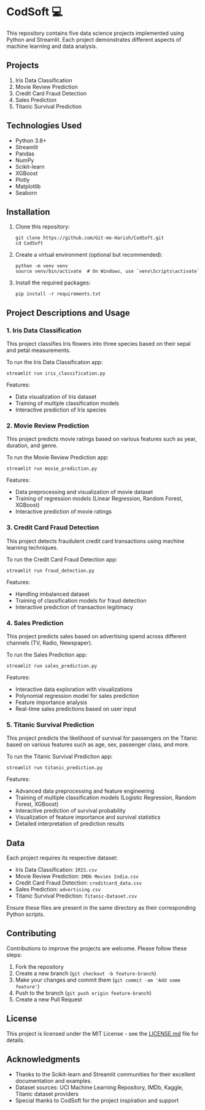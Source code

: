 # CodSoft 💻

This repository contains five data science projects implemented using Python and Streamlit. Each project demonstrates different aspects of machine learning and data analysis.

## Projects

1. Iris Data Classification
2. Movie Review Prediction
3. Credit Card Fraud Detection
4. Sales Prediction
5. Titanic Survival Prediction

## Technologies Used

- Python 3.8+
- Streamlit
- Pandas
- NumPy
- Scikit-learn
- XGBoost
- Plotly
- Matplotlib
- Seaborn

## Installation

1. Clone this repository:
   ```
   git clone https://github.com/Git-me-Harish/CodSoft.git
   cd CodSoft
   ```
2. Create a virtual environment (optional but recommended):
   ```
   python -m venv venv
   source venv/bin/activate  # On Windows, use `venv\Scripts\activate`
   ```
3. Install the required packages:
   ```
   pip install -r requirements.txt
   ```

## Project Descriptions and Usage

### 1. Iris Data Classification

This project classifies Iris flowers into three species based on their sepal and petal measurements.

To run the Iris Data Classification app:
```
streamlit run iris_classification.py
```

Features:
- Data visualization of Iris dataset
- Training of multiple classification models
- Interactive prediction of Iris species

### 2. Movie Review Prediction

This project predicts movie ratings based on various features such as year, duration, and genre.

To run the Movie Review Prediction app:
```
streamlit run movie_prediction.py
```

Features:
- Data preprocessing and visualization of movie dataset
- Training of regression models (Linear Regression, Random Forest, XGBoost)
- Interactive prediction of movie ratings

### 3. Credit Card Fraud Detection

This project detects fraudulent credit card transactions using machine learning techniques.

To run the Credit Card Fraud Detection app:
```
streamlit run fraud_detection.py
```

Features:
- Handling imbalanced dataset
- Training of classification models for fraud detection
- Interactive prediction of transaction legitimacy

### 4. Sales Prediction

This project predicts sales based on advertising spend across different channels (TV, Radio, Newspaper).

To run the Sales Prediction app:
```
streamlit run sales_prediction.py
```

Features:
- Interactive data exploration with visualizations
- Polynomial regression model for sales prediction
- Feature importance analysis
- Real-time sales predictions based on user input

### 5. Titanic Survival Prediction

This project predicts the likelihood of survival for passengers on the Titanic based on various features such as age, sex, passenger class, and more.

To run the Titanic Survival Prediction app:
```
streamlit run titanic_prediction.py
```

Features:
- Advanced data preprocessing and feature engineering
- Training of multiple classification models (Logistic Regression, Random Forest, XGBoost)
- Interactive prediction of survival probability
- Visualization of feature importance and survival statistics
- Detailed interpretation of prediction results

## Data

Each project requires its respective dataset:
- Iris Data Classification: `IRIS.csv`
- Movie Review Prediction: `IMDb Movies India.csv`
- Credit Card Fraud Detection: `creditcard_data.csv`
- Sales Prediction: `advertising.csv`
- Titanic Survival Prediction: `Titanic-Dataset.csv`

Ensure these files are present in the same directory as their corresponding Python scripts.

## Contributing

Contributions to improve the projects are welcome. Please follow these steps:
1. Fork the repository
2. Create a new branch (`git checkout -b feature-branch`)
3. Make your changes and commit them (`git commit -am 'Add some feature'`)
4. Push to the branch (`git push origin feature-branch`)
5. Create a new Pull Request

## License

This project is licensed under the MIT License - see the [LICENSE.md](LICENSE.md) file for details.

## Acknowledgments

- Thanks to the Scikit-learn and Streamlit communities for their excellent documentation and examples.
- Dataset sources: UCI Machine Learning Repository, IMDb, Kaggle, Titanic dataset providers
- Special thanks to CodSoft for the project inspiration and support
